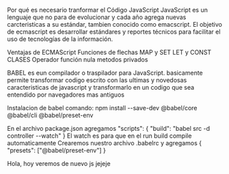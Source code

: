 Por qué es necesario tranformar el Código JavaScript
JavaScript es un lenguaje que no para de evolucionar y cada año agrega nuevas carcteristicas a su estándar, tambien conocido como emacscript.
El objetivo de ecmascript es desarrollar estándares y reportes técnicos para facilitar el uso de tecnologías de la información.

Ventajas de ECMAScript
Funciones de flechas MAP y SET
LET y CONST
CLASES
Operador función nula
metodos privados

BABEL
es eun compilador o traspilador para JavaScript. basicamente permite transformar codigo escrito con las ultimas y novedosas caracteristicas de javascript y transformarlo en un codigo que sea entendido por navegadores mas antiguos

Instalacion de babel
comando: npm install --save-dev @babel/core @babel/cli @babel/preset-env

En el archivo package.json 
agregamos
"scripts": {
	"build": "babel src -d controller --watch"
}
 El watch es para que en el run build compile automaticamente
Crearemos nuestro archivo .babelrc y agregamos
{
	"presets": ["@babel/preset-env"]
}

Hola, hoy veremos de nuevo js jejeje